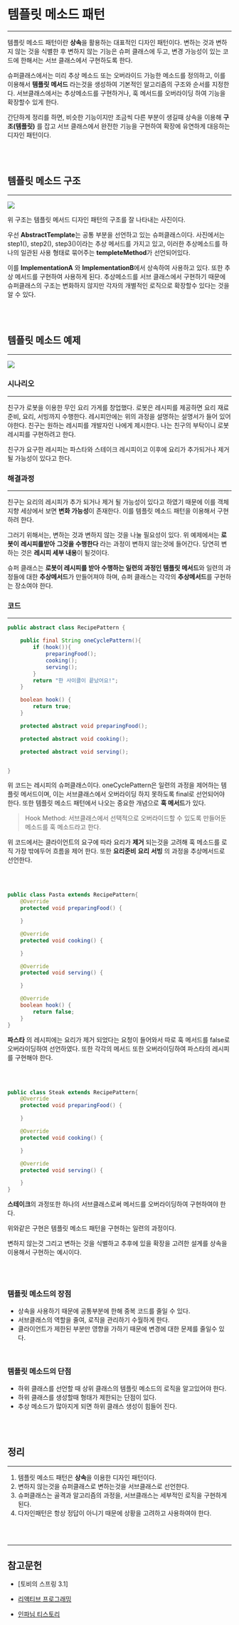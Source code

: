 # 템플릿 메소드 패턴

---

템플릿 메소드 패턴이란 **상속**을 활용하는 대표적인 디자인 패턴이다. 변하는 것과 변하지 않는 것을 식별한 후 변하지 않는 기능은 슈퍼 클래스에 두고, 변경 가능성이
있는 코드에 한해서는 서브 클래스에서 구현하도록 한다.

슈퍼클래스에서는 미리 추상 메소드 또는 오버라이드 가능한 메소드를 정의하고, 이를 이용해서 **템플릿 메서드** 라는것을 생성하여 기본적인 알고리즘의 구조와 순서를
지정한다. 서브클래스에서는 추상메소드를 구현하거나, 훅 메서드를 오버라이딩 하여 기능을 확장할수 있게 한다.

간단하게 정리를 하면, 비슷한 기능이지만 조금씩 다른 부분이 생길때 상속을 이용해 **구조(템플릿)** 를  잡고 서브 클래스에서 완전한 기능을 구현하여 확장에 유연하게
대응하는 디자인 패턴이다.

<br><br>

## 템플릿 메소드 구조

---

<img src="https://reactiveprogramming.io/_next/image?url=%2Fbooks%2Fpatterns%2Fimg%2Fpatterns-articles%2Ftemplete-method-diagram.png&w=1200&q=75">

위 구조는 템플릿 메서드 디자인 패턴의 구조를 잘 나타내는 사진이다. 

우선 **AbstractTemplate**는 공통 부분을 선언하고 있는 슈퍼클래스이다. 사진에서는
step1(), step2(), step3()이라는 추상 메서드를 가지고 있고, 이러한 추상메소드를 하나의 일관된 사용 형태로 묶어주는 **templeteMethod**가 선언되어있다.

이를 **ImplementationA** 와 **ImplementationB**에서 상속하여 사용하고 있다. 또한 추상 메서드를 구현하여 사용하게 된다. 추상메소드를 서브 클래스에서 구현하기
때문에 슈퍼클래스의 구조는 변화하지 않지만 각자의 개별적인 로직으로 확장할수 있다는 것을 알 수 있다.

<br><br>

## 템플릿 메소드 예제

---

![](..%2FPicture%2F%EC%8A%A4%ED%81%AC%EB%A6%B0%EC%83%B7%202024-02-29%20%EC%98%A4%ED%9B%84%204.42.54.png)


### 시나리오

---

친구가 로봇을 이용한 무인 요리 가게를 창업했다. 로봇은 레시피를 제공하면 요리 재료 준비, 요리, 서빙까지 수행한다. 레시피안에는 위의 과정을 설명하는 설명서가 들어
있어야한다. 친구는 원하는 레시피를 개발자인 나에게 제시한다. 나는 친구의 부탁이니 로봇 레시피를 구현하려고 한다.

친구가 요구한 레시피는 파스타와 스테이크 레시피이고 이후에 요리가 추가되거나 제거될 가능성이 있다고 한다.


### 해결과정

---

친구는 요리의 레시피가 추가 되거나 제거 될 가능성이 있다고 하였기 때문에 이를 객체지향 세상에서 보면 **변화 가능성**이 존재한다. 이를 템플릿 메소드 패턴을 이용해서
구현하려 한다.

그러기 위해서는, 변하는 것과 변하지 않는 것을 나눌 필요성이 있다. 위 예제에서는 **로봇이** **레시피를받아** **그것을 수행한다** 라는 과정이 변하지 않는것에 들어간다.
당연히 변하는 것은 **레시피 세부 내용**이 될것이다.

슈퍼 클래스는 **로봇이 레시피를 받아 수행하는 일련의 과정인 템플릿 메서드**와 일련의 과정들에 대한 **추상메서드**가 만들어져야 하며, 슈퍼 클래스는 각각의 **추상메서드**를
구현하는 장소여야 한다.

### 코드

---

````java
public abstract class RecipePattern {

    public final String oneCyclePattern(){
        if (hook()){
            preparingFood();
            cooking();
            serving();
        }
        return "한 사이클이 끝났어요!";
    }

    boolean hook() {
        return true;
    }

    protected abstract void preparingFood();

    protected abstract void cooking();

    protected abstract void serving();


}
````

위 코드는 레시피의 슈퍼클래스이다. oneCyclePattern은 일련의 과정을 제어하는 템플릿 메서드이며, 이는 서브클래스에서 오버라이딩 하지 못하도록 final로 선언되어야 한다.
또한 템플릿 메소드 패턴에서 나오는 중요한 개념으로 **훅 메서드**가 있다.

> Hook Method: 서브클래스에서 선택적으로 오버라이드할 수 있도록 만들어둔 메소드를 훅 메소드라고 한다.

위 코드에서는 클라이언트의 요구에 따라 요리가 **제거** 되는것을 고려해 훅 메소드를 로직 가장 밖에두어 흐름을 제어 한다. 또한 **요리준비** **요리** **서빙** 의 과정을
추상메서드로 선언한다.

<br><br>

````java
public class Pasta extends RecipePattern{
    @Override
    protected void preparingFood() {

    }

    @Override
    protected void cooking() {

    }

    @Override
    protected void serving() {

    }

    @Override
    boolean hook() {
        return false;
    }
}
````

**파스타** 의 레시피에는 요리가 제거 되었다는 요청이 들어와서 따로 훅 메서드를 false로 오버라이딩하여 선언하였다. 또한 각각의 메서드 또한 오버라이딩하여 파스타의
레시피를 구현해야 한다.

<br><br>

````java
public class Steak extends RecipePattern{
    @Override
    protected void preparingFood() {

    }

    @Override
    protected void cooking() {

    }

    @Override
    protected void serving() {

    }
}
````

**스테이크**의 과정또한 하나의 서브클래스로써 메서드를 오버라이딩하여 구현하여야 한다.

위와같은 구현은 템플릿 메소드 패턴을 구현하는 일련의 과정이다. 

변하지 않는것 그리고 변하는 것을 식별하고 
추후에 있을 확장을 고려한 설계를 상속을 이용해서 구현하는 예시이다.

<br><br>

### 템플릿 메소드의 장점

- 상속을 사용하기 때문에 공통부분에 한해 중복 코드를 줄일 수 있다.
- 서브클래스의 역할을 줄여, 로직을 관리하기 수월하게 한다.
- 클라이언트가 제한된 부분만 영향을 가하기 때문에 변경에 대한 문제를 줄일수 있다.

<br>

### 템플릿 메소드의 단점

- 하위 클래스를 선언할 때 상위 클래스의 템플릿 메소드의 로직을 알고있어야 한다.
- 하위 클래스를 생성할때 형태가 제한되는 단점이 있다.
- 추상 메소드가 많아지게 되면 하위 클래스 생성이 힘들어 진다.

<br><br>

## 정리

---

1. 템플릿 메소드 패턴은 **상속**을 이용한 디자인 패턴이다.
2. 변하지 않는것을 슈퍼클래스로 변하는것을 서브클래스로 선언한다.
3. 슈퍼클래스는 골격과 알고리즘의 과정을, 서브클래스는 세부적인 로직을 구현하게 된다.
4. 다자인패턴은 항상 정답이 아니기 때문에 상황을 고려하고 사용하여야 한다.

<br><br>

---

## 참고문헌
- [토비의 스프링 3.1]

- [리액티브 프로그래밍](https://reactiveprogramming.io/blog/en/design-patterns/template-method)

- [인파님 티스토리](https://inpa.tistory.com/entry/GOF-%F0%9F%92%A0-%ED%85%9C%ED%94%8C%EB%A6%BF-%EB%A9%94%EC%86%8C%EB%93%9CTemplate-Method-%ED%8C%A8%ED%84%B4-%EC%A0%9C%EB%8C%80%EB%A1%9C-%EB%B0%B0%EC%9B%8C%EB%B3%B4%EC%9E%90)






